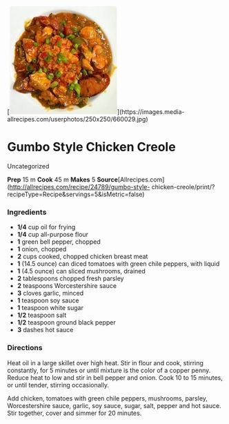 ﻿

[![](./images/f8b54915-c08a-4591-a736-f9a9773232fb.jpg)](https://images.media-
allrecipes.com/userphotos/250x250/660029.jpg)

#  Gumbo Style Chicken Creole

Uncategorized

 **Prep** 15 m **Cook** 45 m **Makes** 5
**Source**[Allrecipes.com](http://allrecipes.com/recipe/24789/gumbo-style-
chicken-creole/print/?recipeType=Recipe&servings=5&isMetric=false)

###  Ingredients

  * **1/4** cup oil for frying
  *  **1/4** cup all-purpose flour
  *  **1** green bell pepper, chopped
  *  **1** onion, chopped
  *  **2** cups cooked, chopped chicken breast meat
  *  **1** (14.5 ounce) can diced tomatoes with green chile peppers, with liquid
  *  **1** (4.5 ounce) can sliced mushrooms, drained
  *  **2** tablespoons chopped fresh parsley
  *  **2** teaspoons Worcestershire sauce
  *  **3** cloves garlic, minced
  *  **1** teaspoon soy sauce
  *  **1** teaspoon white sugar
  *  **1/2** teaspoon salt
  *  **1/2** teaspoon ground black pepper
  *  **3** dashes hot sauce

###  Directions

Heat oil in a large skillet over high heat. Stir in flour and cook, stirring
constantly, for 5 minutes or until mixture is the color of a copper penny.
Reduce heat to low and stir in bell pepper and onion. Cook 10 to 15 minutes,
or until tender, stirring occasionally.

Add chicken, tomatoes with green chile peppers, mushrooms, parsley,
Worcestershire sauce, garlic, soy sauce, sugar, salt, pepper and hot sauce.
Stir together, cover and simmer for 20 minutes.

